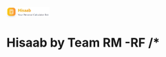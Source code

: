 <img src="./public/Screenshot 2025-01-10 170436.png" alt="EngageLens Logo" width="100px">

# Hisaab by Team RM -RF /* 
